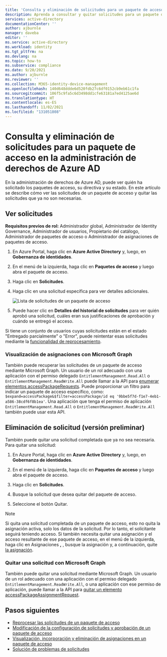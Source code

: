 ```yaml
---
title: 'Consulta y eliminación de solicitudes para un paquete de acceso en la administración de derechos de Azure AD: Azure Active Directory'
description: Aprenda a consultar y quitar solicitudes para un paquete de acceso en la administración de derechos de Azure Active Directory.
services: active-directory
documentationCenter: ''
author: ajburnle
manager: daveba
editor: ''
ms.service: active-directory
ms.workload: identity
ms.tgt_pltfrm: na
ms.devlang: na
ms.topic: how-to
ms.subservice: compliance
ms.date: 9/20/2021
ms.author: ajburnle
ms.reviewer: ''
ms.collection: M365-identity-device-management
ms.openlocfilehash: 140d648ddde6d520fdb27c6df0152cb9eb61c1fa
ms.sourcegitcommit: 106f5c9fa5c6d3498dd1cfe63181a7ed4125ae6d
ms.translationtype: HT
ms.contentlocale: es-ES
ms.lasthandoff: 11/02/2021
ms.locfileid: "131051808"
---
```

# <a name="view-and-remove-requests-for-an-access-package-in-azure-ad-entitlement-management"></a>Consulta y eliminación de solicitudes para un paquete de acceso en la administración de derechos de Azure AD

En la administración de derechos de Azure AD, puede ver quién ha solicitado los paquetes de acceso, su directiva y su estado. En este artículo se describe cómo ver las solicitudes de un paquete de acceso y quitar las solicitudes que ya no son necesarias.

## <a name="view-requests"></a>Ver solicitudes

**Requisitos previos de rol:** Administrador global, Administrador de Identity Governance, Administrador de usuarios, Propietario del catálogo, Administrador de paquetes de acceso o Administrador de asignaciones de paquetes de acceso.

1. En Azure Portal, haga clic en **Azure Active Directory** y, luego, en **Gobernanza de identidades**.

1. En el menú de la izquierda, haga clic en **Paquetes de acceso** y luego abra el paquete de acceso.

1. Haga clic en **Solicitudes**.

1. Haga clic en una solicitud específica para ver detalles adicionales.

    ![Lista de solicitudes de un paquete de acceso](./media/entitlement-management-access-package-requests/requests-list.png)

1. Puede hacer clic en **Detalles del historial de solicitudes** para ver quién aprobó una solicitud, cuáles eran sus justificaciones de aprobación y cuándo se entregó el acceso.

Si tiene un conjunto de usuarios cuyas solicitudes están en el estado "Entregado parcialmente" o "Error", puede reintentar esas solicitudes mediante la [funcionalidad de reprocesamiento](entitlement-management-reprocess-access-package-requests.md).

### <a name="view-assignments-with-microsoft-graph"></a>Visualización de asignaciones con Microsoft Graph
También puede recuperar las solicitudes de un paquete de acceso mediante Microsoft Graph.  Un usuario de un rol adecuado con una aplicación con el permiso delegado `EntitlementManagement.Read.All` o `EntitlementManagement.ReadWrite.All` puede llamar a la API para [enumerar elementos accessPackageRequests](/graph/api/accesspackageassignmentrequest-list?view=graph-rest-beta&preserve-view=true). Puede proporcionar un filtro para indicar un paquete de acceso específico, como: `$expand=accessPackage&$filter=accessPackage/id eq '9bbe5f7d-f1e7-4eb1-a586-38cdf6f8b1ea'`. Una aplicación que tenga el permiso de aplicación `EntitlementManagement.Read.All` o `EntitlementManagement.ReadWrite.All` también puede usar esta API.

## <a name="remove-request-preview"></a>Eliminación de solicitud (versión preliminar)

También puede quitar una solicitud completada que ya no sea necesaria. Para quitar una solicitud:

1. En Azure Portal, haga clic en **Azure Active Directory** y, luego, en **Gobernanza de identidades**.

1. En el menú de la izquierda, haga clic en **Paquetes de acceso** y luego abra el paquete de acceso.

1. Haga clic en **Solicitudes**.

1. Busque la solicitud que desea quitar del paquete de acceso.

1. Seleccione el botón Quitar.

> [!NOTE]
> Si quita una solicitud completada de un paquete de acceso, esto no quita la asignación activa, solo los datos de la solicitud. Por lo tanto, el solicitante seguirá teniendo acceso. Si también necesita quitar una asignación y el acceso resultante de ese paquete de acceso, en el menú de la izquierda, haga clic en Asignaciones **,** , busque la asignación y, a continuación, quite [la asignación](entitlement-management-access-package-assignments.md).

### <a name="remove-a-request-with-microsoft-graph"></a>Quitar una solicitud con Microsoft Graph

También puede quitar una solicitud mediante Microsoft Graph.  Un usuario de un rol adecuado con una aplicación con el permiso delegado `EntitlementManagement.ReadWrite.All`, o una aplicación con ese permiso de aplicación, puede llamar a la API para [quitar un elemento accessPackageAssignmentRequest](/graph/api/accesspackageassignmentrequest-delete?view=graph-rest-beta&preserve-view=true).

## <a name="next-steps"></a>Pasos siguientes

- [Reprocesar las solicitudes de un paquete de acceso](entitlement-management-reprocess-access-package-requests.md)
- [Modificación de la configuración de solicitudes y aprobación de un paquete de acceso](entitlement-management-access-package-request-policy.md)
- [Visualización, incorporación y eliminación de asignaciones en un paquete de acceso](entitlement-management-access-package-assignments.md)
- [Solución de problemas de solicitudes](entitlement-management-troubleshoot.md#requests)
